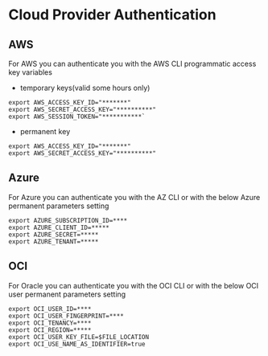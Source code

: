 # Cloud Provider Authentication

## AWS

For AWS you can authenticate you with the AWS CLI  programmatic access key variables

- temporary keys(valid some hours only)
```
export AWS_ACCESS_KEY_ID="*******"
export AWS_SECRET_ACCESS_KEY="**********"
export AWS_SESSION_TOKEN="***********`
```
- permanent key
```
export AWS_ACCESS_KEY_ID="*******"
export AWS_SECRET_ACCESS_KEY="**********"
```

## Azure

For Azure you can authenticate you with the AZ CLI or with the below Azure permanent parameters setting

```
export AZURE_SUBSCRIPTION_ID=****
export AZURE_CLIENT_ID=*****
export AZURE_SECRET=*****
export AZURE_TENANT=*****
```

## OCI

For Oracle you can authenticate you with the OCI CLI or with the below OCI user permanent parameters setting

```
export OCI_USER_ID=****
export OCI_USER_FINGERPRINT=****
export OCI_TENANCY=****
export OCI_REGION=*****
export OCI_USER_KEY_FILE=$FILE_LOCATION
export OCI_USE_NAME_AS_IDENTIFIER=true
```
